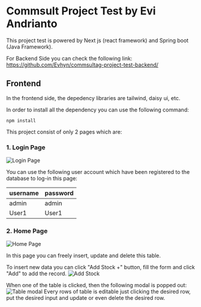 # Commsult Project Test by Evi Andrianto

This project test is powered by Next js (react framework) and Spring boot (Java Framework).

For Backend Side you can check the following link:
https://github.com/Evhyn/commsultag-project-test-backend/

## Frontend

In the frontend side, the depedency libraries are tailwind, daisy ui, etc.

In order to install all the dependency you can use the following command:

```
npm install
```

This project consist of only 2 pages which are:

### 1. Login Page

![Login Page](https://i.ibb.co/jR1cjrh/Login.jpg)

You can use the following user account which have been registered to the database to log-in this page:

|username|password|
|----|-----|
|admin|admin|
|User1|User1|


### 2. Home Page

![Home Page](https://i.ibb.co/StBj18q/Tble.jpg)



In this page you can freely insert, update and delete this table.

To insert new data you can click "Add Stock +" button, fill the form and click "Add" to add the record.
![Add Stock](https://i.ibb.co/5MkyQf3/add-Stock.jpg)


When one of the table is clicked, then the following modal is popped out:
![Table modal](https://i.ibb.co/HHw6zD1/MOdals.jpg)
Every rows of table is editable just clicking the desired row, put the desired input and update or even delete the desired row.

